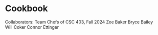 # Cookbook
Collaborators: Team Chefs of CSC 403, Fall 2024
Zoe Baker
Bryce Bailey
Will Coker
Connor Ettinger